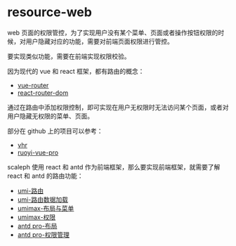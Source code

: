 # resource-web

web 页面的权限管控，为了实现用户没有某个菜单、页面或者操作按钮权限的时候，对用户隐藏对应的功能，需要对前端页面权限进行管控。



要实现类似功能，需要在前端实现权限校验。

因为现代的 vue 和 react 框架，都有路由的概念：

* [vue-router](https://router.vuejs.org/zh/)
* [react-router-dom](https://reactrouter.com/en/main)

通过在路由中添加权限控制，即可实现在用户无权限时无法访问某个页面，或者对用户隐藏无权限的菜单、页面。

部分在 github 上的项目可以参考：

* [vhr](https://github.com/lenve/vhr)
* [ruoyi-vue-pro](https://github.com/YunaiV/ruoyi-vue-pro)

scaleph 使用 react 和 antd 作为前端框架，那么要实现前端框架，就需要了解 react 和 antd 的路由功能：

* [umi-路由](https://umijs.org/docs/guides/routes)
* [umi-路由数据加载](https://umijs.org/docs/guides/client-loader)
* [umimax-布局与菜单](https://umijs.org/docs/max/layout-menu)
* [umimax-权限](https://umijs.org/docs/max/access)
* [antd pro-布局](https://beta-pro.ant.design/docs/layout-cn)
* [antd pro-权限管理](https://beta-pro.ant.design/docs/authority-management-cn)